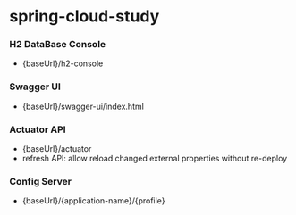 # spring-cloud-study

### H2 DataBase Console
- {baseUrl}/h2-console

### Swagger UI
- {baseUrl}/swagger-ui/index.html

### Actuator API
- {baseUrl}/actuator
- refresh API: allow reload changed external properties without re-deploy 

### Config Server
- {baseUrl}/{application-name}/{profile}

